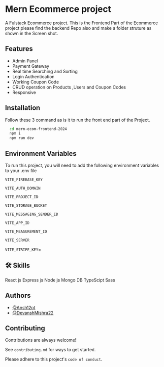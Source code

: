 
# Mern Ecommerce project

A Fulstack Ecommerce project.
This is the Frontend Part of the Ecommerce project please find the backend Repo also and make a folder struture as shown in the Screen shot.


## Features

- Admin Panel
- Payment Gateway
- Real time  Searching and Sorting
- Login Authentication 
- Working Coupon Code
- CRUD operation on Products ,Users and Coupon Codes
- Responsive


## Installation

Follow these 3 command as is it to run the front end part of the Project.

```bash
  cd mern-ecom-frontend-2024 
  npm i 
  npm run dev
```
    
## Environment Variables

To run this project, you will need to add the following environment variables to your .env file

`VITE_FIREBASE_KEY`

`VITE_AUTH_DOMAIN`

`VITE_PROJECT_ID`  

`VITE_STORAGE_BUCKET`

`VITE_MESSAGING_SENDER_ID`

`VITE_APP_ID`

`VITE_MEASUREMENT_ID`

`VITE_SERVER`

`VITE_STRIPE_KEY`= 

## 🛠 Skills
React js
Express js
Node js
Mongo DB 
TypeScipt
Sass



## Authors

- [@Ansh12pt](https://github.com/Ansh12pt)
- [@DevanshMishra22](https://github.com/DevanshMishra22/)


## Contributing

Contributions are always welcome!

See `contributing.md` for ways to get started.

Please adhere to this project's `code of conduct`.

